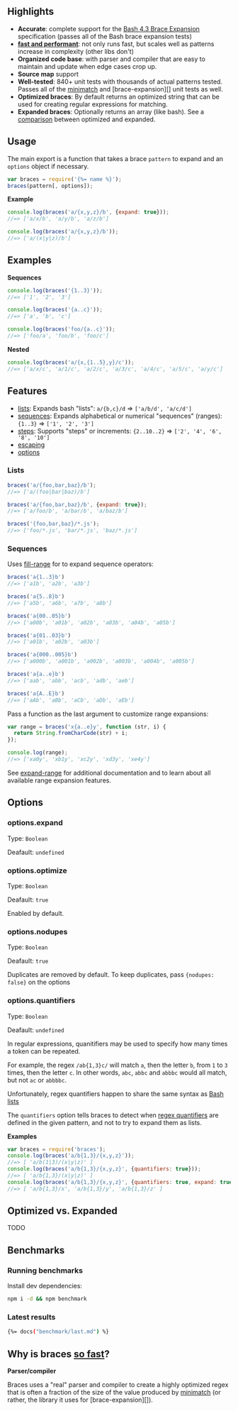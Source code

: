 ## Highlights

- **Accurate**: complete support for the [Bash 4.3 Brace Expansion][bash] specification (passes all of the Bash brace expansion tests)
- **[fast and performant](#benchmarks)**: not only runs fast, but scales well as patterns increase in complexity (other libs don't)
- **Organized code base**: with parser and compiler that are easy to maintain and update when edge cases crop up.
- **Source map** support
- **Well-tested**: 840+ unit tests with thousands of actual patterns tested. Passes all of the [minimatch][] and [brace-expansion][] unit tests as well.
- **Optimized braces**: By default returns an optimized string that can be used for creating regular expressions for matching. 
- **Expanded braces**: Optionally returns an array (like bash). See a [comparison](#optimized-vs-expanded) between optimized and expanded.

## Usage

The main export is a function that takes a brace `pattern` to expand and an `options` object if necessary.

```js
var braces = require('{%= name %}');
braces(pattern[, options]);
```

**Example**

```js
console.log(braces('a/{x,y,z}/b', {expand: true}));
//=> ['a/x/b', 'a/y/b', 'a/z/b']

console.log(braces('a/{x,y,z}/b'));
//=> ['a/(x|y|z)/b']
```


## Examples

**Sequences**

```js
console.log(braces('{1..3}'));
//=> ['1', '2', '3']

console.log(braces('{a..c}'));
//=> ['a', 'b', 'c']

console.log(braces('foo/{a..c}'));
//=> ['foo/a', 'foo/b', 'foo/c']
```


**Nested**

```js
console.log(braces('a/{x,{1..5},y}/c'));
//=> ['a/x/c', 'a/1/c', 'a/2/c', 'a/3/c', 'a/4/c', 'a/5/c', 'a/y/c']
```

## Features

- [lists](#lists): Expands bash "lists": `a/{b,c}/d` => `['a/b/d', 'a/c/d']`
- [sequences](#sequences): Expands alphabetical or numerical "sequences" (ranges): `{1..3}` => `['1', '2', '3']` 
- [steps](#steps): Supports "steps" or increments: `{2..10..2}` => `['2', '4', '6', '8', '10']`
- [escaping](#escaping)
- [options](#options)


### Lists

```js
braces('a/{foo,bar,baz}/b');
//=> ['a/(foo|bar|baz)/b']

braces('a/{foo,bar,baz}/b', {expand: true});
//=> ['a/foo/b', 'a/bar/b', 'a/baz/b']

braces('{foo,bar,baz}/*.js');
//=> ['foo/*.js', 'bar/*.js', 'baz/*.js']
```


### Sequences

Uses [fill-range](https://github.com/jonschlinkert/fill-range) for to expand sequence operators:

```js
braces('a{1..3}b')
//=> ['a1b', 'a2b', 'a3b']

braces('a{5..8}b')
//=> ['a5b', 'a6b', 'a7b', 'a8b']

braces('a{00..05}b')
//=> ['a00b', 'a01b', 'a02b', 'a03b', 'a04b', 'a05b']

braces('a{01..03}b')
//=> ['a01b', 'a02b', 'a03b']

braces('a{000..005}b')
//=> ['a000b', 'a001b', 'a002b', 'a003b', 'a004b', 'a005b']

braces('a{a..e}b')
//=> ['aab', 'abb', 'acb', 'adb', 'aeb']

braces('a{A..E}b')
//=> ['aAb', 'aBb', 'aCb', 'aDb', 'aEb']
```

Pass a function as the last argument to customize range expansions:

```js
var range = braces('x{a..e}y', function (str, i) {
  return String.fromCharCode(str) + i;
});

console.log(range);
//=> ['xa0y', 'xb1y', 'xc2y', 'xd3y', 'xe4y']
```

See [expand-range][] for additional documentation and to learn about all available range expansion features.

## Options


### options.expand

Type: `Boolean`

Deafault: `undefined`


### options.optimize

Type: `Boolean`

Deafault: `true`

Enabled by default.


### options.nodupes

Type: `Boolean`

Deafault: `true`

Duplicates are removed by default. To keep duplicates, pass `{nodupes: false}` on the options

### options.quantifiers

Type: `Boolean`

Deafault: `undefined`

In regular expressions, quanitifiers may be used to specify how many times a token can be repeated.

For example, the regex `/ab{1,3}c/` will match `a`, then the letter `b`, from `1` to `3` times, then the letter `c`. In other words, `abc`, `abbc` and `abbbc` would all match, but not `ac` or `abbbbc`.

Unfortunately, regex quantifiers happen to share the same syntax as [Bash lists]()

The `quantifiers` option tells braces to detect when [regex quantifiers]() are defined in the given pattern, and not to try to expand them as lists.

**Examples**

```js
var braces = require('braces');
console.log(braces('a/b{1,3}/{x,y,z}'));
//=> [ 'a/b(1|3)/(x|y|z)' ]
console.log(braces('a/b{1,3}/{x,y,z}', {quantifiers: true}));
//=> [ 'a/b{1,3}/(x|y|z)' ]
console.log(braces('a/b{1,3}/{x,y,z}', {quantifiers: true, expand: true}));
//=> [ 'a/b{1,3}/x', 'a/b{1,3}/y', 'a/b{1,3}/z' ]
```

## Optimized vs. Expanded

TODO



## Benchmarks

### Running benchmarks

Install dev dependencies:

```bash
npm i -d && npm benchmark
```

### Latest results

```bash
{%= docs("benchmark/last.md") %}
```

## Why is braces [so fast](#benchmarks)?

**Parser/compiler**

Braces uses a "real" parser and compiler to create a highly optimized regex that is often a fraction of the size of the value produced by [minimatch][] (or rather, the library it uses for [brace-expansion][]).


[bash]: www.gnu.org/software/bash/
[braces]: https://github.com/jonschlinkert/braces
[expand-range]: https://github.com/jonschlinkert/expand-range
[fill-range]: https://github.com/jonschlinkert/fill-range
[micromatch]: https://github.com/jonschlinkert/micromatch
[minimatch]: https://github.com/isaacs/minimatch
